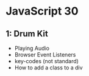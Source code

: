 # JavaScript 30

## 1: Drum Kit
* Playing Audio
* Browser Event Listeners
* key-codes (not standard)
* How to add a class to a div